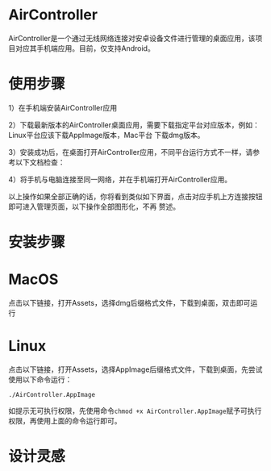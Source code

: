 # AirController
AirController是一个通过无线网络连接对安卓设备文件进行管理的桌面应用，该项目对应其手机端应用。目前，仅支持Android。

# 使用步骤
1）在手机端安装AirController应用

2）下载最新版本的AirController桌面应用，需要下载指定平台对应版本，例如：Linux平台应该下载AppImage版本，Mac平台
下载dmg版本。

3）安装成功后，在桌面打开AirController应用，不同平台运行方式不一样，请参考以下文档检查：

4）将手机与电脑连接至同一网络，并在手机端打开AirController应用。

以上操作如果全部正确的话，你将看到类似如下界面，点击对应手机上方连接按钮即可进入管理页面，以下操作全部图形化，不再
赘述。

# 安装步骤
# MacOS
点击以下链接，打开Assets，选择dmg后缀格式文件，下载到桌面，双击即可运行

# Linux
点击以下链接，打开Assets，选择AppImage后缀格式文件，下载到桌面，先尝试使用以下命令运行：

```
./AirController.AppImage
```

如提示无可执行权限，先使用命令`chmod +x AirController.AppImage`赋予可执行权限，再使用上面的命令运行即可。

# 设计灵感